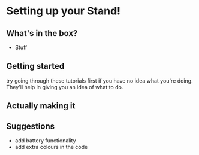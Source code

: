 # Setting up your Stand!

## What's in the box?
- Stuff

## Getting started
try going through these tutorials first if you have no idea what you're doing. They'll help in giving you an idea of what to do.

## Actually making it

## Suggestions
- add battery functionality
- add extra colours in the code

